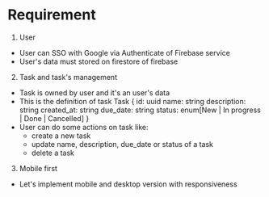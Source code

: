 # Requirement

1. User
- User can SSO with Google via Authenticate of Firebase service
- User's data must stored on firestore of firebase


2. Task and task's management
- Task is owned by user and it's an user's data
- This is the definition of task
    Task {
        id: uuid
        name: string
        description: string
        created_at: string
        due_date: string
        status: enum[New | In progress | Done | Cancelled]
    }
- User can do some actions on task like:
    - create a new task
    - update name, description, due_date or status of a task
    - delete a task

3. Mobile first
- Let's implement mobile and desktop version with responsiveness 